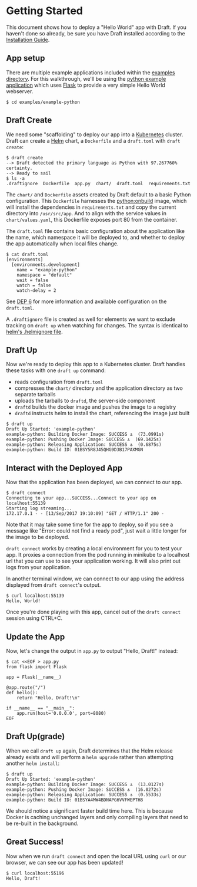# Getting Started

This document shows how to deploy a "Hello World" app with Draft. If you haven't done so already, be sure you have Draft installed according to the [Installation Guide][Installation Guide].

## App setup

There are multiple example applications included within the [examples directory](../examples). For this walkthrough, we'll be using the [python example application](../examples/example-python) which uses [Flask](http://flask.pocoo.org/) to provide a very simple Hello World webserver.

```shell
$ cd examples/example-python
```

## Draft Create

We need some "scaffolding" to deploy our app into a [Kubernetes](https://kubernetes.io/) cluster. Draft can create a [Helm](https://helm.sh/) chart, a `Dockerfile` and a `draft.toml` with `draft create`:

```shell
$ draft create
--> Draft detected the primary language as Python with 97.267760% certainty.
--> Ready to sail
$ ls -a
.draftignore  Dockerfile  app.py  chart/  draft.toml  requirements.txt
```

The `chart/` and `Dockerfile` assets created by Draft default to a basic Python configuration. This `Dockerfile` harnesses the [python:onbuild](https://hub.docker.com/_/python/) image, which will install the dependencies in `requirements.txt` and copy the current directory into `/usr/src/app`. And to align with the service values in `chart/values.yaml`, this Dockerfile exposes port 80 from the container.

The `draft.toml` file contains basic configuration about the application like the name, which namespace it will be deployed to, and whether to deploy the app automatically when local files change.

```shell
$ cat draft.toml
[environments]
  [environments.development]
    name = "example-python"
    namespace = "default"
    wait = false
    watch = false
    watch-delay = 2
```

See [DEP 6](reference/dep-006.md) for more information and available configuration on the `draft.toml`.

A `.draftignore` file is created as well for elements we want to exclude tracking on `draft up` when watching for changes. The syntax is identical to [helm's .helmignore file](https://github.com/kubernetes/helm/blob/master/pkg/repo/repotest/testdata/examplechart/.helmignore).

## Draft Up

Now we're ready to deploy this app to a Kubernetes cluster. Draft handles these tasks with one `draft up` command:

- reads configuration from `draft.toml`
- compresses the `chart/` directory and the application directory as two separate tarballs
- uploads the tarballs to `draftd`, the server-side component
- `draftd` builds the docker image and pushes the image to a registry
- `draftd` instructs helm to install the chart, referencing the image just built

```shell
$ draft up
Draft Up Started: 'example-python'
example-python: Building Docker Image: SUCCESS ⚓  (73.0991s)
example-python: Pushing Docker Image: SUCCESS ⚓  (69.1425s)
example-python: Releasing Application: SUCCESS ⚓  (0.6875s)
example-python: Build ID: 01BSY5R8J45QHG9D3B17PAXMGN
```

## Interact with the Deployed App

Now that the application has been deployed, we can connect to our app.

```shell
$ draft connect
Connecting to your app...SUCCESS...Connect to your app on localhost:55139
Starting log streaming...
172.17.0.1 - - [13/Sep/2017 19:10:09] "GET / HTTP/1.1" 200 -
```

Note that it may take some time for the app to deploy, so if you see a message like "Error: could not find a ready pod", just wait a little longer for the image to be deployed.

`draft connect` works by creating a local environment for you to test your app. It proxies a connection from the pod running in minikube to a localhost url that you can use to see your application working. It will also print out logs from your application.

In another terminal window, we can connect to our app using the address displayed from `draft connect`'s output.

```shell
$ curl localhost:55139
Hello, World!
```

Once you're done playing with this app, cancel out of the `draft connect` session using CTRL+C.

## Update the App

Now, let's change the output in `app.py` to output "Hello, Draft!" instead:

```shell
$ cat <<EOF > app.py
from flask import Flask

app = Flask(__name__)

@app.route("/")
def hello():
    return "Hello, Draft!\n"

if __name__ == "__main__":
    app.run(host='0.0.0.0', port=8080)
EOF
```

## Draft Up(grade)

When we call `draft up` again, Draft determines that the Helm release already exists and will perform a `helm upgrade` rather than attempting another `helm install`:

```shell
$ draft up
Draft Up Started: 'example-python'
example-python: Building Docker Image: SUCCESS ⚓  (13.0127s)
example-python: Pushing Docker Image: SUCCESS ⚓  (16.0272s)
example-python: Releasing Application: SUCCESS ⚓  (0.5533s)
example-python: Build ID: 01BSYA4MW4BDNAPG6VVFWEPTH8
```

We should notice a significant faster build time here. This is because Docker is caching unchanged
layers and only compiling layers that need to be re-built in the background.

## Great Success!

Now when we run `draft connect` and open the local URL using `curl` or our browser, we can see our app has been updated!

```shell
$ curl localhost:55196
Hello, Draft!
```

[Installation Guide]: install.md
[Helm]: https://github.com/kubernetes/helm
[Kubernetes]: https://kubernetes.io/
[Python]: https://www.python.org/
